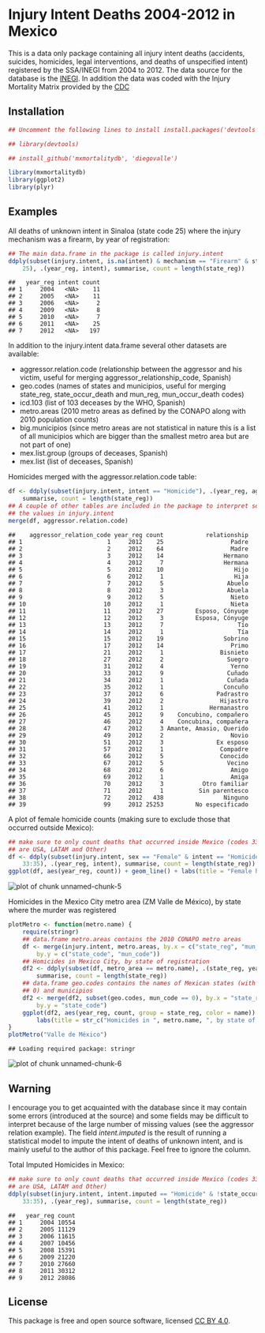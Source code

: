Injury Intent Deaths 2004-2012 in Mexico
========================================================

This is a data only package containing all injury intent deaths (accidents, suicides, homicides, legal interventions, and deaths of unspecified intent) registered by the SSA/INEGI from 2004 to 2012. The data source for the database is the [INEGI](http://www.inegi.org.mx/est/contenidos/proyectos/registros/vitales/mortalidad/default.aspx). In addition the data was coded with the Injury Mortality Matrix provided by the [CDC](http://www.cdc.gov/nchs/data/ice/icd10_transcode.pdf)

## Installation


```r
## Uncomment the following lines to install install.packages('devtools')

## library(devtools)

## install_github('mxmortalitydb', 'diegovalle')
```



```r
library(mxmortalitydb)
library(ggplot2)
library(plyr)
```


## Examples

All deaths of unknown intent in Sinaloa (state code 25) where the injury mechanism was a firearm, by year of registration:


```r
## The main data.frame in the package is called injury.intent
ddply(subset(injury.intent, is.na(intent) & mechanism == "Firearm" & state_reg == 
    25), .(year_reg, intent), summarise, count = length(state_reg))
```

```
##   year_reg intent count
## 1     2004   <NA>    11
## 2     2005   <NA>    11
## 3     2006   <NA>     2
## 4     2009   <NA>     8
## 5     2010   <NA>     7
## 6     2011   <NA>    25
## 7     2012   <NA>   197
```


In addition to the injury.intent data.frame several other datasets are available:

* aggressor.relation.code (relationship between the aggressor and his victim, useful for merging aggressor_relationship_code, Spanish)
* geo.codes (names of states and municipios, useful for merging state_reg, state_occur_death and mun_reg, mun_occur_death codes)
* icd.103 (list of 103 deceases by the WHO, Spanish)
* metro.areas (2010 metro areas as defined by the CONAPO along with 2010 population counts)
* big.municipios (since metro areas are not statistical in nature this is a list of all 
  municipios which are bigger than the smallest metro area but are not part of one)
* mex.list.group (groups of deceases, Spanish)
* mex.list (list of deceases, Spanish)

Homicides merged with the aggressor.relation.code table:


```r
df <- ddply(subset(injury.intent, intent == "Homicide"), .(year_reg, aggressor_relation_code), 
    summarise, count = length(state_reg))
## A couple of other tables are included in the package to interpret some of
## the values in injury.intent
merge(df, aggressor.relation.code)
```

```
##    aggressor_relation_code year_reg count            relationship
## 1                        1     2012    25                   Padre
## 2                        2     2012    64                   Madre
## 3                        3     2012    14                 Hermano
## 4                        4     2012     7                 Hermana
## 5                        5     2012    10                    Hijo
## 6                        6     2012     1                    Hija
## 7                        7     2012     5                  Abuelo
## 8                        8     2012     3                  Abuela
## 9                        9     2012     5                   Nieto
## 10                      10     2012     1                   Nieta
## 11                      11     2012    27         Esposo, Cónyuge
## 12                      12     2012     3         Esposa, Cónyuge
## 13                      13     2012     7                     Tío
## 14                      14     2012     1                     Tía
## 15                      15     2012    19                 Sobrino
## 16                      17     2012    14                   Primo
## 17                      21     2012     1                Bisnieto
## 18                      27     2012     2                  Suegro
## 19                      31     2012     4                   Yerno
## 20                      33     2012     9                  Cuñado
## 21                      34     2012     1                  Cuñada
## 22                      35     2012     1                 Concuño
## 23                      37     2012     6               Padrastro
## 24                      39     2012     2                Hijastro
## 25                      41     2012     1             Hermanastro
## 26                      45     2012     9    Concubino, compañero
## 27                      46     2012     4    Concubina, compañera
## 28                      47     2012     3 Amante, Amasio, Querido
## 29                      49     2012     2                   Novio
## 30                      51     2012     3               Ex esposo
## 31                      57     2012     1                Compadre
## 32                      66     2012     5                Conocido
## 33                      67     2012     5                  Vecino
## 34                      68     2012     6                   Amigo
## 35                      69     2012     1                   Amiga
## 36                      70     2012     3           Otro familiar
## 37                      71     2012     1          Sin parentesco
## 38                      72     2012   438                 Ninguno
## 39                      99     2012 25253         No especificado
```


A plot of female homicide counts (making sure to exclude those that occurred outside Mexico):


```r
## make sure to only count deaths that occurred inside Mexico (codes 33 to 35
## are USA, LATAM and Other)
df <- ddply(subset(injury.intent, sex == "Female" & intent == "Homicide" & !state_occur_death %in% 
    33:35), .(year_reg, intent), summarise, count = length(state_reg))
ggplot(df, aes(year_reg, count)) + geom_line() + labs(title = "Female homicides in Mexico, by year of registration")
```

![plot of chunk unnamed-chunk-5](http://i.imgur.com/369LANr.png) 



Homicides in the Mexico City metro area (ZM Valle de México), by state where the murder was registered


```r
plotMetro <- function(metro.name) {
    require(stringr)
    ## data.frame metro.areas contains the 2010 CONAPO metro areas
    df <- merge(injury.intent, metro.areas, by.x = c("state_reg", "mun_reg"), 
        by.y = c("state_code", "mun_code"))
    ## Homicides in Mexico City, by state of registration
    df2 <- ddply(subset(df, metro_area == metro.name), .(state_reg, year_reg), 
        summarise, count = length(state_reg))
    ## data.frame geo.codes contains the names of Mexican states (with mun_code
    ## 0) and municipios
    df2 <- merge(df2, subset(geo.codes, mun_code == 0), by.x = "state_reg", 
        by.y = "state_code")
    ggplot(df2, aes(year_reg, count, group = state_reg, color = name)) + geom_line() + 
        labs(title = str_c("Homicides in ", metro.name, ", by state of registration"))
}
plotMetro("Valle de México")
```

```
## Loading required package: stringr
```

![plot of chunk unnamed-chunk-6](http://i.imgur.com/QyVrua9.png) 


## Warning

I encourage you to get acquainted with the database since it may contain some errors (introduced at the source) and some fields may be difficult to interpret because of the large number of missing values (see the aggressor relation example). The field _intent.imputed_ is the result of running a statistical model to impute the intent of deaths of unknown intent, and is mainly useful to the author of this package. Feel free to ignore the column.

Total Imputed Homicides in Mexico:


```r
## make sure to only count deaths that occurred inside Mexico (codes 33 to 35
## are USA, LATAM and Other)
ddply(subset(injury.intent, intent.imputed == "Homicide" & !state_occur_death %in% 
    33:35), .(year_reg), summarise, count = length(state_reg))
```

```
##   year_reg count
## 1     2004 10554
## 2     2005 11129
## 3     2006 11615
## 4     2007 10456
## 5     2008 15391
## 6     2009 21220
## 7     2010 27660
## 8     2011 30312
## 9     2012 28086
```


## License

This package is free and open source software, licensed [CC BY 4.0](https://creativecommons.org/licenses/by/4.0/).
